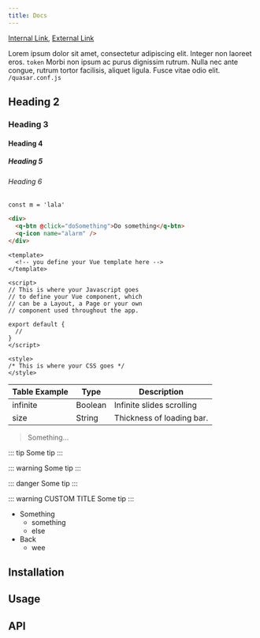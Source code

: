 ```yaml
---
title: Docs
---
```


[Internal Link](/docs), [External Link](https://vuejs.org)

Lorem ipsum dolor sit amet, consectetur adipiscing elit. Integer non laoreet eros. `token` Morbi non ipsum ac purus dignissim rutrum. Nulla nec ante congue, rutrum tortor facilisis, aliquet ligula. Fusce vitae odio elit. `/quasar.conf.js`

## Heading 2
### Heading 3
#### Heading 4
##### Heading 5
###### Heading 6

```
const m = 'lala'
```

```html
<div>
  <q-btn @click="doSomething">Do something</q-btn>
  <q-icon name="alarm" />
</div>
```

```vue
<template>
  <!-- you define your Vue template here -->
</template>

<script>
// This is where your Javascript goes
// to define your Vue component, which
// can be a Layout, a Page or your own
// component used throughout the app.

export default {
  //
}
</script>

<style>
/* This is where your CSS goes */
</style>
```

| Table Example | Type | Description |
| --- | --- | --- |
| infinite | Boolean | Infinite slides scrolling |
| size | String | Thickness of loading bar. |

> Something...

::: tip
Some tip
:::

::: warning
Some tip
:::

::: danger
Some tip
:::

::: warning CUSTOM TITLE
Some tip
:::

* Something
  * something
  * else
* Back
  * wee

## Installation
<doc-installation components="QBtn" :plugins="['Meta', 'Cookies']" directives="Ripple" :config="{ notify: 'Notify' }" />

## Usage
<doc-example title="Standard" file="QBtn/Standard" />

## API
<doc-api file="QTh" />
